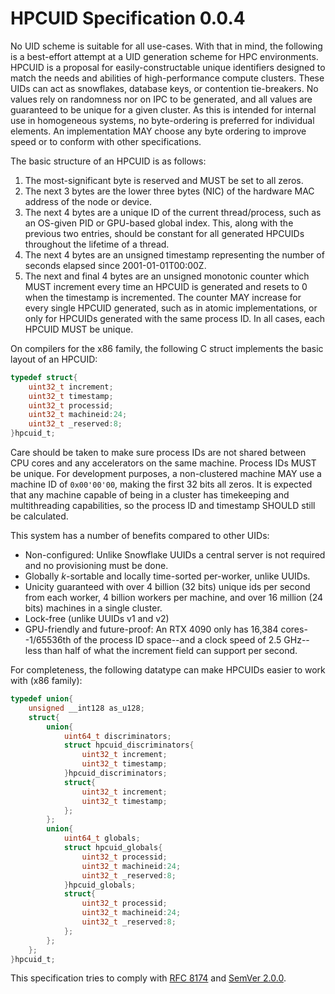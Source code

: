 # HPCUID Specification 0.0.4

No UID scheme is suitable for all use-cases. With that in mind, the following is a best-effort attempt at a UID generation scheme for HPC environments.
HPCUID is a proposal for easily-constructable unique identifiers designed to match the needs and abilities of high-performance compute clusters. These UIDs can act as snowflakes, database keys, or contention tie-breakers.
No values rely on randomness nor on IPC to be generated, and all values are guaranteed to be unique for a given cluster.
As this is intended for internal use in homogeneous systems, no byte-ordering is preferred for individual elements. An implementation MAY choose any byte ordering to improve speed or to conform with other specifications.

The basic structure of an HPCUID is as follows:
1. The most-significant byte is reserved and MUST be set to all zeros.
2. The next 3 bytes are the lower three bytes (NIC) of the hardware MAC address of the node or device.
3. The next 4 bytes are a unique ID of the current thread/process, such as an OS-given PID or GPU-based global index. This, along with the previous two entries, should be constant for all generated HPCUIDs throughout the lifetime of a thread.
4. The next 4 bytes are an unsigned timestamp representing the number of seconds elapsed since 2001-01-01T00:00Z.
5. The next and final 4 bytes are an unsigned monotonic counter which MUST increment every time an HPCUID is generated and resets to 0 when the timestamp is incremented. The counter MAY increase for every single HPCUID generated, such as in atomic implementations, or only for HPCUIDs generated with the same process ID. In all cases, each HPCUID MUST be unique.

On compilers for the x86 family, the following C struct implements the basic layout of an HPCUID:
```c
typedef struct{
	uint32_t increment;
	uint32_t timestamp;
	uint32_t processid;
	uint32_t machineid:24;
	uint32_t _reserved:8;
}hpcuid_t;
```
Care should be taken to make sure process IDs are not shared between CPU cores and any accelerators on the same machine.
Process IDs MUST be unique. For development purposes, a non-clustered machine MAY use a machine ID of `0x00'00'00`, making the first 32 bits all zeros.
It is expected that any machine capable of being in a cluster has timekeeping and multithreading capabilities, so the process ID and timestamp SHOULD still be calculated.

This system has a number of benefits compared to other UIDs:
* Non-configured: Unlike Snowflake UUIDs a central server is not required and no provisioning must be done.
* Globally *k*-sortable and locally time-sorted per-worker, unlike UUIDs.
* Unicity guaranteed with over 4 billion (32 bits) unique ids per second from each worker, 4 billion workers per machine, and over 16 million (24 bits) machines in a single cluster.
* Lock-free (unlike UUIDs v1 and v2)
* GPU-friendly and future-proof: An RTX 4090 only has 16,384 cores--1/65536th of the process ID space--and a clock speed of 2.5 GHz--less than half of what the increment field can support per second.

For completeness, the following datatype can make HPCUIDs easier to work with (x86 family):
```c
typedef union{
	unsigned __int128 as_u128;
	struct{
		union{
			uint64_t discriminators;
			struct hpcuid_discriminators{
				uint32_t increment;
				uint32_t timestamp;
			}hpcuid_discriminators;
			struct{
				uint32_t increment;
				uint32_t timestamp;
			};
		};
		union{
			uint64_t globals;
			struct hpcuid_globals{
				uint32_t processid;
				uint32_t machineid:24;
				uint32_t _reserved:8;
			}hpcuid_globals;
			struct{
				uint32_t processid;
				uint32_t machineid:24;
				uint32_t _reserved:8;
			};
		};
	};
}hpcuid_t;
```
This specification tries to comply with [RFC 8174](https://www.rfc-editor.org/rfc/rfc8174 "Disambiguated RFC 2119") and [SemVer 2.0.0](https://semver.org/spec/v2.0.0.html).
